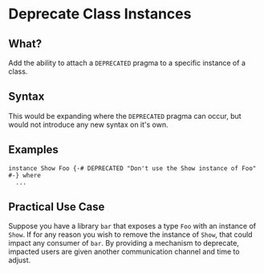 # Deprecate Class Instances

## What?

Add the ability to attach a `DEPRECATED` pragma to a specific instance of a class.

## Syntax

This would be expanding where the `DEPRECATED` pragma can occur, but would not introduce any new
syntax on it's own.

## Examples

```
instance Show Foo {-# DEPRECATED "Don't use the Show instance of Foo" #-} where
  ...
```

## Practical Use Case

Suppose you have a library `bar` that exposes a type `Foo` with an instance of `Show`. If for any
reason you wish to remove the instance of `Show`, that could impact any consumer of `bar`. By
providing a mechanism to deprecate, impacted users are given another communication channel and time
to adjust.
